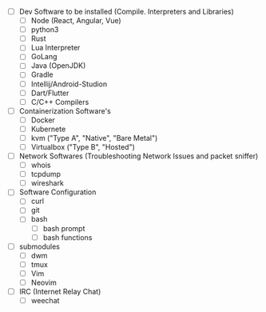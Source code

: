 - [ ] Dev Software to be installed (Compile. Interpreters and Libraries)
    - [ ] Node (React, Angular, Vue)
    - [ ] python3
    - [ ] Rust
    - [ ] Lua Interpreter
    - [ ] GoLang
    - [ ] Java (OpenJDK)
    - [ ] Gradle
    - [ ] Intellij/Android-Studion
    - [ ] Dart/Flutter
    - [ ] C/C++ Compilers

- [ ] Containerization Software's
    - [ ] Docker
    - [ ] Kubernete
    - [ ] kvm ("Type A", "Native", "Bare Metal")
    - [ ] Virtualbox ("Type B", "Hosted")

- [ ] Network Softwares (Troubleshooting Network Issues and packet sniffer)
    - [ ] whois
    - [ ] tcpdump
    - [ ] wireshark

- [ ] Software Configuration
    - [ ] curl
    - [ ] git
    - [ ] bash
        - [ ] bash prompt
        - [ ] bash functions

- [ ] submodules
    - [ ] dwm
    - [ ] tmux
    - [ ] Vim
    - [ ] Neovim

- [ ] IRC (Internet Relay Chat)
    - [ ] weechat
